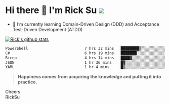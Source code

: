 # Hi there 👋 I'm Rick Su ![](https://komarev.com/ghpvc/?username=ricksu978)
<!--
**ricksu978/ricksu978** is a ✨ _special_ ✨ repository because its `README.md` (this file) appears on your GitHub profile.

Here are some ideas to get you started:

- 🔭 I’m currently working on ...
-->
- 🌱 I’m currently learning Domain-Driven Design (DDD) and Acceptance Test-Driven Development (ATDD)
<!--
- 👯 I’m looking to collaborate on ...
- 🤔 I’m looking for help with ...
- 💬 Ask me about ...
- 📫 How to reach me: ...
- 😄 Pronouns: ...
- ⚡ Fun fact: ...
-->
[![Rick's github stats](https://github-readme-stats.vercel.app/api?username=ricksu978&theme=dark)](https://github.com/ricksu978/ricksu978)

<!--START_SECTION:waka-->

```txt
PowerShell                         7 hrs 32 mins   ████████▒░░░░░░░░░░░░░░░░   33.73 %
C#                                 6 hrs 19 mins   ███████░░░░░░░░░░░░░░░░░░   28.27 %
Bicep                              4 hrs 14 mins   ████▓░░░░░░░░░░░░░░░░░░░░   18.99 %
JSON                               1 hr 36 mins    █▓░░░░░░░░░░░░░░░░░░░░░░░   07.21 %
YAML                               1 hr 4 mins     █▒░░░░░░░░░░░░░░░░░░░░░░░   04.81 %
```

<!--END_SECTION:waka-->

> **Happiness comes from acquiring the knowledge and putting it into practice.**

Cheers  
RickSu 
